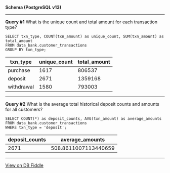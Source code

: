 **Schema (PostgreSQL v13)**


    

---

**Query #1** What is the unique count and total amount for each transaction type?

    SELECT txn_type, COUNT(txn_amount) as unique_count, SUM(txn_amount) as total_amount 
    FROM data_bank.customer_transactions
    GROUP BY txn_type;

| txn_type   | unique_count | total_amount |
| ---------- | ------------ | ------------ |
| purchase   | 1617         | 806537       |
| deposit    | 2671         | 1359168      |
| withdrawal | 1580         | 793003       |

---
**Query #2** What is the average total historical deposit counts and amounts for all customers?

    SELECT COUNT(*) as deposit_counts, AVG(txn_amount) as average_amounts
    FROM data_bank.customer_transactions
    WHERE txn_type = 'deposit';

| deposit_counts | average_amounts      |
| -------------- | -------------------- |
| 2671           | 508.8611007113440659 |

---

[View on DB Fiddle](https://www.db-fiddle.com/f/2GtQz4wZtuNNu7zXH5HtV4/3)
